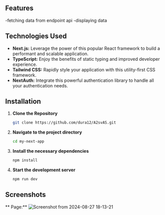 

## Features
-fetching data from endpoint api
-displaying data

## Technologies Used

- **Next.js:** Leverage the power of this popular React framework to build a performant and scalable application.
- **TypeScript:** Enjoy the benefits of static typing and improved developer experience.
- **Tailwind CSS:** Rapidly style your application with this utility-first CSS framework.
- **NextAuth:** Integrate this powerful authentication library to handle all your authentication needs.

## Installation

1. **Clone the Repository**

    ```bash
    git clone https://github.com/dura12/A2svAS.git
    ```

2. **Navigate to the project directory**

    ```bash
    cd my-next-app
    ```

3. **Install the necessary dependencies**

    ```bash
    npm install
    ```

4. **Start the development server**

    ```bash
    npm run dev
    ```

## Screenshots

** Page:**
![Screenshot from 2024-08-27 18-13-21](https://github.com/user-attachments/assets/1c59dcc9-19cf-4e1f-9158-64faf8b8ad6e)


